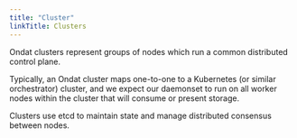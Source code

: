 ```yaml
---
title: "Cluster"
linkTitle: Clusters
---
```


Ondat clusters represent groups of nodes which run a common distributed
control plane.

Typically, an Ondat cluster maps one-to-one to a Kubernetes (or similar
orchestrator) cluster, and we expect our daemonset to run on all worker 
nodes within the cluster that will consume or present storage.

Clusters use etcd to maintain state and manage distributed consensus between
nodes.
